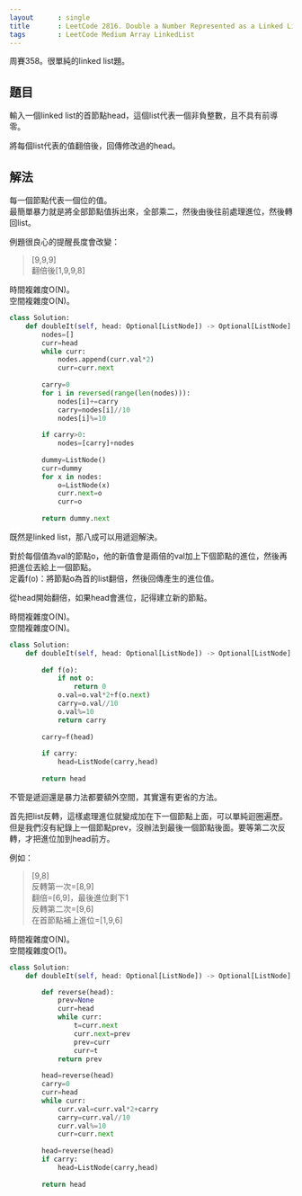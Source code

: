 ```yaml
---
layout      : single
title       : LeetCode 2816. Double a Number Represented as a Linked List
tags        : LeetCode Medium Array LinkedList
---
```

周賽358。很單純的linked list題。  

## 題目

輸入一個linked list的首節點head，這個list代表一個非負整數，且不具有前導零。  

將每個list代表的值翻倍後，回傳修改過的head。  

## 解法

每一個節點代表一個位的值。  
最簡單暴力就是將全部節點值拆出來，全部乘二，然後由後往前處理進位，然後轉回list。  

例題很良心的提醒長度會改變：  
> [9,9,9]  
> 翻倍後[1,9,9,8]  

時間複雜度O(N)。  
空間複雜度O(N)。  

```python
class Solution:
    def doubleIt(self, head: Optional[ListNode]) -> Optional[ListNode]:
        nodes=[]
        curr=head
        while curr:
            nodes.append(curr.val*2)
            curr=curr.next
            
        carry=0
        for i in reversed(range(len(nodes))):
            nodes[i]+=carry
            carry=nodes[i]//10
            nodes[i]%=10
            
        if carry>0:
            nodes=[carry]+nodes
        
        dummy=ListNode()
        curr=dummy
        for x in nodes:
            o=ListNode(x)
            curr.next=o
            curr=o
        
        return dummy.next
```

既然是linked list，那八成可以用遞迴解決。  

對於每個值為val的節點o，他的新值會是兩倍的val加上下個節點的進位，然後再把進位丟給上一個節點。  
定義f(o)：將節點o為首的list翻倍，然後回傳產生的進位值。  

從head開始翻倍，如果head會進位，記得建立新的節點。  

時間複雜度O(N)。  
空間複雜度O(N)。  

```python
class Solution:
    def doubleIt(self, head: Optional[ListNode]) -> Optional[ListNode]:
        
        def f(o):
            if not o:
                return 0
            o.val=o.val*2+f(o.next)
            carry=o.val//10
            o.val%=10
            return carry
        
        carry=f(head)
        
        if carry:
            head=ListNode(carry,head)    
            
        return head
```

不管是遞迴還是暴力法都要額外空間，其實還有更省的方法。  

首先把list反轉，這樣處理進位就變成加在下一個節點上面，可以單純迴圈遍歷。  
但是我們沒有紀錄上一個節點prev，沒辦法到最後一個節點後面。要等第二次反轉，才把進位加到head前方。  

例如：  
> [9,8]  
> 反轉第一次=[8,9]  
> 翻倍=[6,9]，最後進位剩下1  
> 反轉第二次=[9,6]  
> 在首節點補上進位=[1,9,6]  

時間複雜度O(N)。  
空間複雜度O(1)。  

```python
class Solution:
    def doubleIt(self, head: Optional[ListNode]) -> Optional[ListNode]:

        def reverse(head):
            prev=None
            curr=head
            while curr:
                t=curr.next
                curr.next=prev
                prev=curr
                curr=t
            return prev
        
        head=reverse(head)
        carry=0
        curr=head
        while curr:
            curr.val=curr.val*2+carry
            carry=curr.val//10
            curr.val%=10
            curr=curr.next
        
        head=reverse(head)
        if carry:
            head=ListNode(carry,head)
            
        return head
```
